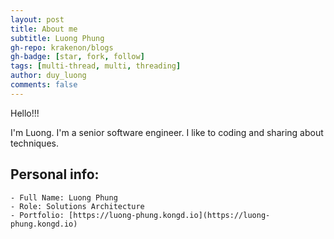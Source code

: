 ```yaml
---
layout: post
title: About me
subtitle: Luong Phung
gh-repo: krakenon/blogs
gh-badge: [star, fork, follow]
tags: [multi-thread, multi, threading]
author: duy_luong
comments: false
---
```


Hello!!!

I'm Luong. I'm a senior software engineer. I like to coding and sharing about techniques.

## Personal info:

    - Full Name: Luong Phung
    - Role: Solutions Architecture
    - Portfolio: [https://luong-phung.kongd.io](https://luong-phung.kongd.io)
